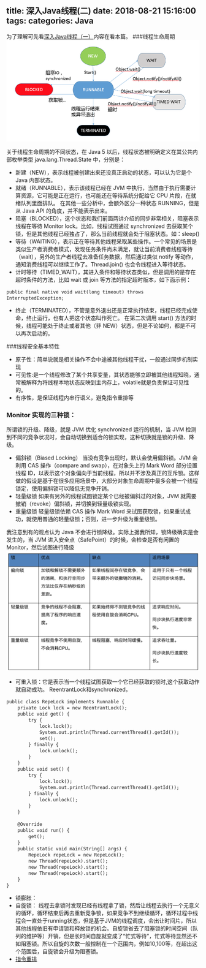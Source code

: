 title: 深入Java线程(二)
date: 2018-08-21  15:16:00
tags:
categories: Java
---


为了理解可先看[深入Java线程（一）](https://www.jianshu.com/p/5c7dd9bd506b)内容在看本篇。
###线程生命周期
![线程生命周期](/images/xianchengshengmingzhouqi.png)

关于线程生命周期的不同状态，在 Java 5 以后，线程状态被明确定义在其公共内部枚举类型 java.lang.Thread.State 中，分别是：
- 新建（NEW），表示线程被创建出来还没真正启动的状态，可以认为它是个 Java 内部状态。
- 就绪（RUNNABLE），表示该线程已经在 JVM 中执行，当然由于执行需要计算资源，它可能是正在运行，也可能还在等待系统分配给它 CPU 片段，在就绪队列里面排队。
在其他一些分析中，会额外区分一种状态 RUNNING，但是从 Java API 的角度，并不能表示出来。
- 阻塞（BLOCKED），这个状态和我们前面两讲介绍的同步非常相关，阻塞表示线程在等待 Monitor lock。比如，线程试图通过 synchronized 去获取某个锁，但是其他线程已经独占了，那么当前线程就会处于阻塞状态。如：sleep()
- 等待（WAITING），表示正在等待其他线程采取某些操作。一个常见的场景是类似生产者消费者模式，发现任务条件尚未满足，就让当前消费者线程等待（wait），另外的生产者线程去准备任务数据，然后通过类似 notify 等动作，通知消费线程可以继续工作了。Thread.join() 也会令线程进入等待状态。
- 计时等待（TIMED_WAIT），其进入条件和等待状态类似，但是调用的是存在超时条件的方法，比如 wait 或 join 等方法的指定超时版本，如下面示例：
```
public final native void wait(long timeout) throws InterruptedException;
```
- 终止（TERMINATED），不管是意外退出还是正常执行结束，线程已经完成使命，终止运行，也有人把这个状态叫作死亡。
在第二次调用 start() 方法的时候，线程可能处于终止或者其他（非 NEW）状态，但是不论如何，都是不可以再次启动的。

###线程安全基本特性
  - 原子性：简单说就是相关操作不会中途被其他线程干扰，一般通过同步机制实现
  - 可见性:是一个线程修改了某个共享变量，其状态能够立即被其他线程知晓，通常被解释为将线程本地状态反映到主内存上，volatile就是负责保证可见性的。
 - 有序性，是保证线程内串行语义，避免指令重排等

### Monitor 实现的三种锁：
所谓锁的升级、降级，就是 JVM 优化 synchronized 运行的机制，当 JVM 检测到不同的竞争状况时，会自动切换到适合的锁实现，这种切换就是锁的升级、降级。
- 偏斜锁（Biased Locking）
当没有竞争出现时，默认会使用偏斜锁。JVM 会利用 CAS 操作（compare and swap），在对象头上的 Mark Word 部分设置线程 ID，以表示这个对象偏向于当前线程，所以并不涉及真正的互斥锁。这样做的假设是基于在很多应用场景中，大部分对象生命周期中最多会被一个线程锁定，使用偏斜锁可以降低无竞争开销。
- 轻量级锁
如果有另外的线程试图锁定某个已经被偏斜过的对象，JVM 就需要撤销（revoke）偏斜锁，并切换到轻量级锁实现。
- 重量级锁
轻量级锁依赖 CAS 操作 Mark Word 来试图获取锁，如果重试成功，就使用普通的轻量级锁；否则，进一步升级为重量级锁。

我注意到有的观点认为 Java 不会进行锁降级。实际上据我所知，锁降级确实是会发生的，当 JVM 进入安全点（SafePoint）的时候，会检查是否有闲置的 Monitor，然后试图进行降级
![image.png](/images/suojiangjiduibi.png)

- 可重入锁：它是表示当一个线程试图获取一个它已经获取的锁时,这个获取动作就自动成功。
ReentrantLock和synchronized，
```
public class RepeLock implements Runnable {
    private Lock lock = new ReentrantLock();
    public void get() {
        try {
            lock.lock();
            System.out.println(Thread.currentThread().getId());
            set();
        } finally {
            lock.unlock();
        }
    }
    public void set() {
        try {
            lock.lock();
            System.out.println(Thread.currentThread().getId());
        } finally {
            lock.unlock();
        }
    }

    @Override
    public void run() {
        get();
    }
    public static void main(String[] args) {
        RepeLock repeLock = new RepeLock();
        new Thread(repeLock).start();
        new Thread(repeLock).start();
        new Thread(repeLock).start();
    }
}
```
- 锁膨胀：
- 自旋锁：
线程去拿锁时发现已经有线程拿了锁，然后让线程去执行一个无意义的循环，循环结束后再去重新竞争锁，如果竞争不到继续循环，循环过程中线程会一直处于running状态，但是基于JVM的线程调度，会出让时间片，所以其他线程依旧有申请锁和释放锁的机会。自旋锁省去了阻塞锁的时间空间（队列的维护等）开销，但是长时间自旋就变成了“忙式等待”，忙式等待显然还不如阻塞锁。所以自旋的次数一般控制在一个范围内，例如10,100等，在超出这个范围后，自旋锁会升级为阻塞锁。
- [指令重排](https://www.cnblogs.com/chenyangyao/p/5269622.html)






